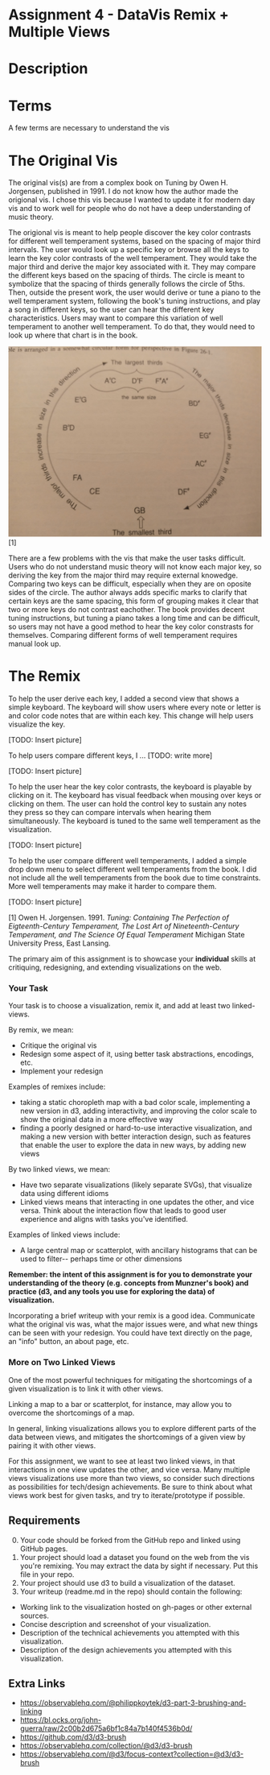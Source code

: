 Assignment 4 - DataVis Remix + Multiple Views
===

Description
===

Terms
===
A few terms are necessary to understand the vis



The Original Vis
===

<p>The original vis(s) are from a complex book on Tuning by Owen H. Jorgensen, published in 1991. I do not know how the author made the origional vis. I chose this vis because I wanted to update it for modern day vis and to work well for people who do not have a deep understanding of music theory.</p>

<p>The origional vis is meant to help people discover the key color contrasts for different well temperament systems, based on the spacing of major third intervals. The user would look up a specific key or browse all the keys to learn the key color contrasts of the well temperament. They would take the major third and derive the major key associated with it. They may compare the different keys based on the spacing of thirds. The circle is meant to symbolize that the spacing of thirds generally follows the circle of 5ths. Then, outside the present work, the user would derive or tune a piano to the well temperament system, following the book's tuning instructions, and play a song in different keys, so the user can hear the different key characteristics. Users may want to compare this variation of well temperament to another well temperament. To do that, they would need to look up where that chart is in the book.</p>

![Original_Vis_1](img/originalVis1.jpg)
[1]

<p>There are a few problems with the vis that make 
the user tasks difficult. Users who do not understand music theory will not know each major key, so deriving the key from the major third may require external knowedge. Comparing two keys can be difficult, especially when they are on oposite sides of the circle. The author always adds specific marks to clarify that certain keys are the same spacing, this form of grouping makes it clear that two or more keys do not contrast eachother. The book provides decent tuning instructions, but tuning a piano takes a long time and can be difficult, so users may not have a good method to hear the key color constrasts for themselves. Comparing different forms of well temperament requires manual look up.</p>

The Remix
===

<p>To help the user derive each key, I added a second view that shows a simple keyboard. The keyboard will show users where every note or letter is and color code notes that are within each key. This change will help users visualize the key. <p>

[TODO: Insert picture]

<p>To help users compare different keys, I ...
[TODO: write more]

[TODO: Insert picture]

<p>To help the user hear the key color contrasts, the keyboard is playable by clicking on it. The keyboard has visual feedback when mousing over keys or clicking on them. The user can hold the control key to sustain any notes they press so they can compare intervals when hearing them simultaneously. The keyboard is tuned to the same well temperament as the visualization.</p>

[TODO: Insert picture]

<p>To help the user compare different well temperaments, I added a simple drop down menu to select different well temperaments from the book. I did not include all the well temperaments from the book due to time constraints. More well temperaments may make it harder to compare them.</p>

[TODO: Insert picture]


[1] Owen H. Jorgensen. 1991. *Tuning: Containing The Perfection of Eigteenth-Century Temperament, The Lost Art of Nineteenth-Century Temperament, and The Science Of Equal Temperament* Michigan State University Press, East Lansing. 





The primary aim of this assignment is to showcase your **individual** skills at critiquing, redesigning, and extending visualizations on the web.

### Your Task

Your task is to choose a visualization, remix it, and add at least two linked-views.

By remix, we mean:

- Critique the original vis
- Redesign some aspect of it, using better task abstractions, encodings, etc.
- Implement your redesign

Examples of remixes include:
- taking a static choropleth map with a bad color scale, implementing a new version in d3, adding interactivity, and improving the color scale to show the original data in a more effective way
- finding a poorly designed or hard-to-use interactive visualization, and making a new version with better interaction design, such as features that enable the user to explore the data in new ways, by adding new views

By two linked views, we mean:

- Have two separate visualizations (likely separate SVGs), that visualize data using different idioms
- Linked views means that interacting in one updates the other, and vice versa. Think about the interaction flow that leads to good user experience and aligns with tasks you've identified.

Examples of linked views include:
- A large central map or scatterplot, with ancillary histograms that can be used to filter-- perhaps time or other dimensions


**Remember: the intent of this assignment is for you to demonstrate your understanding of the theory (e.g. concepts from Munzner's book) and practice (d3, and any tools you use for exploring the data) of visualization.**

Incorporating a brief writeup with your remix is a good idea.
Communicate what the original vis was, what the major issues were, and what new things can be seen with your redesign.
You could have text directly on the page, an "info" button, an about page, etc.

### More on Two Linked Views 
One of the most powerful techniques for mitigating the shortcomings of a given visualization is to link it with other views.

Linking a map to a bar or scatterplot, for instance, may allow you to overcome the shortcomings of a map.

In general, linking visualizations allows you to explore different parts of the data between views, and mitigates the shortcomings of a given view by pairing it with other views.

For this assignment, we want to see at least two linked views, in that interactions in one view updates the other, and vice versa. Many multiple views visualizations use more than two views, so consider such directions as possibilities for tech/design achievements. Be sure to think about what views work best for given tasks, and try to iterate/prototype if possible.

Requirements
---

0. Your code should be forked from the GitHub repo and linked using GitHub pages.
1. Your project should load a dataset you found on the web from the vis you're remixing. You may extract the data by sight if necessary. Put this file in your repo.
2. Your project should use d3 to build a visualization of the dataset. 
3. Your writeup (readme.md in the repo) should contain the following:

- Working link to the visualization hosted on gh-pages or other external sources.
- Concise description and screenshot of your visualization.
- Description of the technical achievements you attempted with this visualization.
- Description of the design achievements you attempted with this visualization.

Extra Links
---

- https://observablehq.com/@philippkoytek/d3-part-3-brushing-and-linking
- https://bl.ocks.org/john-guerra/raw/2c00b2d675a6bf1c84a7b140f4536b0d/
- https://github.com/d3/d3-brush
- https://observablehq.com/collection/@d3/d3-brush
- https://observablehq.com/@d3/focus-context?collection=@d3/d3-brush
